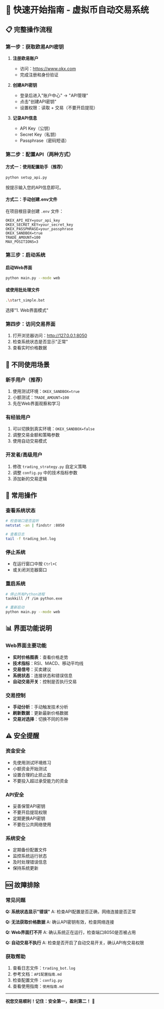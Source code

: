 # 🚀 快速开始指南 - 虚拟币自动交易系统

## 📋 完整操作流程

### 第一步：获取欧易API密钥

1. **注册欧易账户**
   - 访问：https://www.okx.com
   - 完成注册和身份验证

2. **创建API密钥**
   - 登录后进入"账户中心" → "API管理"
   - 点击"创建API密钥"
   - 设置权限：读取 + 交易（不要开启提现）

3. **记录API信息**
   - API Key（公钥）
   - Secret Key（私钥）
   - Passphrase（密码短语）

### 第二步：配置API（两种方式）

#### 方式一：使用配置助手（推荐）
```bash
python setup_api.py
```
按提示输入您的API信息即可。

#### 方式二：手动创建.env文件
在项目根目录创建 `.env` 文件：
```env
OKEX_API_KEY=your_api_key
OKEX_SECRET_KEY=your_secret_key
OKEX_PASSPHRASE=your_passphrase
OKEX_SANDBOX=true
TRADE_AMOUNT=100
MAX_POSITIONS=3
```

### 第三步：启动系统

#### 启动Web界面
```bash
python main.py --mode web
```

#### 或使用批处理文件
```bash
.\start_simple.bat
```
选择"1. Web界面模式"

### 第四步：访问交易界面

1. 打开浏览器访问：http://127.0.0.1:8050
2. 检查系统状态是否显示"正常"
3. 查看实时价格数据

## 🎯 不同使用场景

### 新手用户（推荐）
1. 使用测试环境：`OKEX_SANDBOX=true`
2. 小额测试：`TRADE_AMOUNT=100`
3. 先在Web界面观察和学习

### 有经验用户
1. 可以切换到真实环境：`OKEX_SANDBOX=false`
2. 调整交易金额和策略参数
3. 使用自动交易模式

### 开发者/高级用户
1. 修改 `trading_strategy.py` 自定义策略
2. 调整 `config.py` 中的技术指标参数
3. 添加新的交易逻辑

## 🔧 常用操作

### 查看系统状态
```bash
# 检查端口是否监听
netstat -an | findstr :8050

# 查看日志
tail -f trading_bot.log
```

### 停止系统
- 在运行窗口中按 `Ctrl+C`
- 或关闭浏览器窗口

### 重启系统
```bash
# 停止所有Python进程
taskkill /f /im python.exe

# 重新启动
python main.py --mode web
```

## 📊 界面功能说明

### Web界面主要功能
- **实时价格图表**：查看价格走势
- **技术指标**：RSI、MACD、移动平均线
- **交易信号**：买卖建议
- **系统状态**：连接状态和错误信息
- **自动交易开关**：控制是否执行交易

### 交易控制
- **手动分析**：手动触发技术分析
- **刷新数据**：更新最新价格数据
- **交易对选择**：切换不同的币种

## ⚠️ 安全提醒

### 资金安全
- 先使用测试环境练习
- 小额资金开始测试
- 设置合理的止损止盈
- 不要投入超过承受能力的资金

### API安全
- 妥善保管API密钥
- 不要开启提现权限
- 定期更换API密钥
- 不要在公共网络使用

### 系统安全
- 定期备份配置文件
- 监控系统运行状态
- 及时处理错误信息
- 保持系统更新

## 🆘 故障排除

### 常见问题

**Q: 系统状态显示"错误"**
A: 检查API配置是否正确，网络连接是否正常

**Q: 无法获取价格数据**
A: 确认API密钥有效，检查网络连接

**Q: Web界面打不开**
A: 确认系统正在运行，检查端口8050是否被占用

**Q: 自动交易不执行**
A: 检查是否开启了自动交易开关，确认API有交易权限

### 获取帮助
1. 查看日志文件：`trading_bot.log`
2. 参考文档：`API配置指南.md`
3. 检查配置文件：`config.py`
4. 查看使用指南：`使用指南.md`

---

**祝您交易顺利！记住：安全第一，盈利第二！** 🚀 